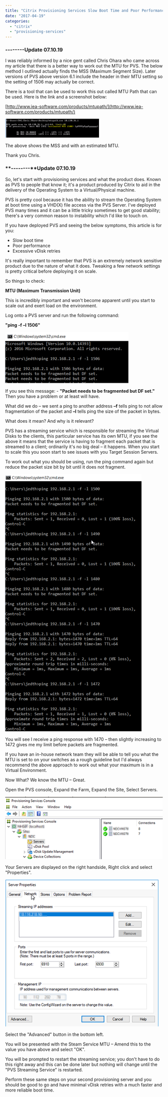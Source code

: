 ```yaml
---
title: "Citrix Provisioning Services Slow Boot Time and Poor Performance"
date: "2017-04-19"
categories: 
  - "citrix"
  - "provisioning-services"
---
```


### **\--------Update 07.10.19**

I was reliably informed by a nice gent called Chris Ohara who came across my article that there is a better way to work out the MTU for PVS. The below method I outlined actually finds the MSS (Maximum Segment Size). Later versions of PVS above version 6.1 include the header in their MTU setting so the setting of 1506 may actually be correct.

There is a tool that can be used to work this out called MTU Path that can be used. Here is the link and a screenshot below:

[http://www.iea-software.com/products/mtupath/](http://www.iea-software.com/products/mtupath/)

![](images/MTU-300x60.png)

The above shows the MSS and with an estimated MTU.

Thank you Chris.

### **\--------****Update 07.10.19**

So, let's start with provisioning services and what the product does. Known as PVS to people that know it; it's a product produced by Citrix to aid in the delivery of the Operating System to a Virtual/Physical machine.

PVS is pretty cool because it has the ability to stream the Operating System at boot time using a VHD(X) file access via the PVS Server. I've deployed PVS many times and it can be a little tricky sometimes to get good stability; there's a very common reason to instability which I'd like to touch on.

If you have deployed PVS and seeing the below symptoms, this article is for you:

- Slow boot time
- Poor performance
- Excessive vDisk retries

It's really important to remember that PVS is an extremely network sensitive product due to the nature of what it does. Tweaking a few network settings is pretty critical before deploying it on scale.

So things to check:

**MTU (Maximum Transmission Unit)**

This is incredibly important and won't become apparent until you start to scale out and exert load on the environment.

Log onto a PVS server and run the following command:

**"ping <IP Address of VM or Gateway for VLAN> -f –l 1506"**

![](images/041917_2044_CitrixProvi1.png)

If you see this message: - **"Packet needs to be fragmented but DF set."** Then you have a problem or at least will have.

What did we do – we sent a ping to another address **–f** tells ping to not allow fragmentation of the packet and **–l** tells ping the size of the packet in bytes.

What does it mean? And why is it relevant?

PVS has a streaming service which is responsible for streaming the Virtual Disks to the clients, this particular service has its own MTU, if you see the above it means that the service is having to fragment each packet that is streamed to a client; ordinarily it's no big deal – it happens. When you start to scale this you soon start to see issues with you Target Session Servers.

To work out what you should be using, run the ping command again but reduce the packet size bit by bit until it does not fragment.

![](images/041917_2044_CitrixProvi2.png)

You will see I receive a ping response with 1470 – then slightly increasing to 1472 gives me my limit before packets are fragmented.

If you have an in-house network team they will be able to tell you what the MTU is set to on your switches as a rough guideline but I'd always recommend the above approach to work out what your maximum is in a Virtual Environment.

Now What? We know the MTU – Great.

Open the PVS console, Expand the Farm, Expand the Site, Select Servers.

![](images/041917_2044_CitrixProvi3.png)

Your Servers are displayed on the right handside, Right click and select "Properties".

![](images/041917_2044_CitrixProvi4.png)

Select the "Advanced" button in the bottom left.

You will be presented with the Steam Service MTU – Amend this to the value you have above and select "OK".

You will be prompted to restart the streaming service; you don't have to do this right away and this can be done later but nothing will change until the "PVS Streaming Service" is restarted.

Perform these same steps on your second provisioning server and you should be good to go and have minimal vDisk retries with a much faster and more reliable boot time.
